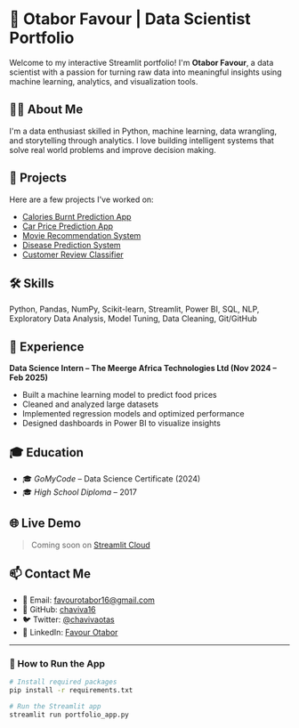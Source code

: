 # 💼 Otabor Favour | Data Scientist Portfolio

Welcome to my interactive Streamlit portfolio! I'm **Otabor Favour**, a data scientist with a passion for turning raw data into meaningful insights using machine learning, analytics, and visualization tools.

## 👩‍💻 About Me

I'm a data enthusiast skilled in Python, machine learning, data wrangling, and storytelling through analytics. I love building intelligent systems that solve real world problems and improve decision making.

## 🚀 Projects

Here are a few projects I've worked on:

- [Calories Burnt Prediction App](https://github.com/chaviva16/CALORIES-BURNT-PREDICTION-APP)
- [Car Price Prediction App](https://github.com/chaviva16/CAR-PREDICTION-APP)
- [Movie Recommendation System](https://github.com/chaviva16/MOVIE-RECOMMENDATION)
- [Disease Prediction System](https://github.com/chaviva16/Disease_Prediction)
- [Customer Review Classifier](https://github.com/chaviva16/customer_review_classifier)

## 🛠 Skills

Python, Pandas, NumPy, Scikit-learn, Streamlit, Power BI, SQL, NLP, Exploratory Data Analysis, Model Tuning, Data Cleaning, Git/GitHub

## 🧠 Experience

**Data Science Intern – The Meerge Africa Technologies Ltd (Nov 2024 – Feb 2025)**  
- Built a machine learning model to predict food prices  
- Cleaned and analyzed large datasets  
- Implemented regression models and optimized performance  
- Designed dashboards in Power BI to visualize insights  

## 🎓 Education

- 🎓 *GoMyCode* – Data Science Certificate (2024)  
- 🎓 *High School Diploma* – 2017  

## 🌐 Live Demo

> Coming soon on [Streamlit Cloud](https://streamlit.io/cloud)

## 📫 Contact Me

- 📧 Email: [favourotabor16@gmail.com](mailto:favourotabor16@gmail.com)  
- 🐙 GitHub: [chaviva16](https://github.com/chaviva16)  
- 🐦 Twitter: [@chavivaotas](https://x.com/chavivaotas?s=21)  
- 💼 LinkedIn: [Favour Otabor](https://www.linkedin.com/in/favour-otabor-0705a82a6)

---

### 🚀 How to Run the App

```bash
# Install required packages
pip install -r requirements.txt

# Run the Streamlit app
streamlit run portfolio_app.py
